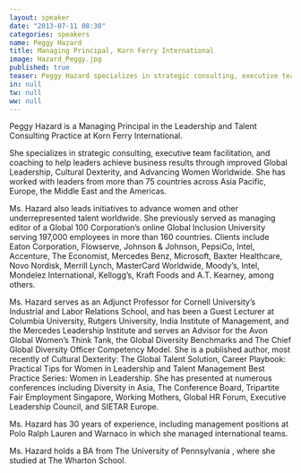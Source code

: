 ```yaml
---
layout: speaker
date: "2013-07-11 08:30"
categories: speakers
name: Peggy Hazard
title: Managing Principal, Korn Ferry International
image: Hazard_Peggy.jpg
published: true
teaser: Peggy Hazard specializes in strategic consulting, executive team facilitation, and coaching to help leaders achieve business results through improved Global Leadership, Cultural Dexterity, and Advancing Women Worldwide.
in: null
tw: null
ww: null
---
```

Peggy Hazard is a Managing Principal in the Leadership and Talent Consulting Practice at Korn Ferry International.

She specializes in strategic consulting, executive team facilitation, and coaching to help leaders achieve business results through improved Global Leadership, Cultural Dexterity, and Advancing Women Worldwide. She has worked with leaders from more than 75 countries across Asia Pacific, Europe, the Middle East and the Americas. 

Ms. Hazard also leads initiatives to advance women and other underrepresented talent worldwide. She previously served as managing editor of a Global 100 Corporation’s online Global Inclusion University serving 197,000 employees in more than 160 countries. Clients include Eaton Corporation, Flowserve, Johnson & Johnson, PepsiCo, Intel, Accenture, The Economist, Mercedes Benz, Microsoft, Baxter Healthcare, Novo Nordisk, Merrill Lynch, MasterCard Worldwide, Moody’s, Intel, Mondelez  International, Kellogg’s, Kraft Foods and A.T. Kearney, among others. 

Ms. Hazard serves as an Adjunct Professor for Cornell University’s Industrial and Labor Relations School, and has been a Guest Lecturer at Columbia University, Rutgers University, India Institute of Management, and the Mercedes Leadership Institute and serves an Advisor for the Avon Global Women’s Think Tank, the Global Diversity Benchmarks and The Chief Global Diversity Officer Competency Model. She is a published author, most recently of Cultural Dexterity: The Global Talent Solution, Career Playbook: Practical Tips for Women in Leadership and Talent Management Best Practice Series: Women in Leadership. She has presented at numerous conferences including Diversity in Asia, The Conference Board, Tripartite Fair Employment Singapore, Working Mothers, Global HR Forum, Executive Leadership Council, and SIETAR Europe. 

Ms. Hazard has 30 years of experience, including management positions at Polo Ralph Lauren and Warnaco in which she managed  international teams. 

Ms. Hazard holds a BA from The University of Pennsylvania , where she studied at The Wharton School.

